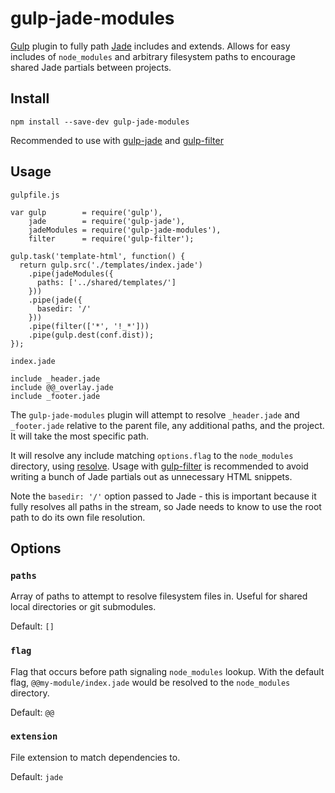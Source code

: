 # gulp-jade-modules

[Gulp](http://gulpjs.com/) plugin to fully path [Jade](http://jade-lang.com/) includes and extends. Allows for easy includes of `node_modules` and arbitrary filesystem paths to encourage shared Jade partials between projects.

## Install

`npm install --save-dev gulp-jade-modules`

Recommended to use with [gulp-jade](https://www.npmjs.com/package/gulp-jade) and [gulp-filter](https://www.npmjs.com/package/gulp-filter)

## Usage

`gulpfile.js`
````
var gulp        = require('gulp'),
    jade        = require('gulp-jade'),
    jadeModules = require('gulp-jade-modules'),
    filter      = require('gulp-filter');

gulp.task('template-html', function() {
  return gulp.src('./templates/index.jade')
    .pipe(jadeModules({
      paths: ['../shared/templates/']
    }))
    .pipe(jade({
      basedir: '/'
    }))
    .pipe(filter(['*', '!_*']))
    .pipe(gulp.dest(conf.dist));
});
````

`index.jade`
````
include _header.jade
include @@_overlay.jade
include _footer.jade
````

The `gulp-jade-modules` plugin will attempt to resolve `_header.jade` and `_footer.jade` relative to the parent file, any additional paths, and the project. It will take the most specific path.

It will resolve any include matching `options.flag` to the `node_modules` directory, using [resolve](https://www.npmjs.com/package/resolve). Usage with [gulp-filter](https://www.npmjs.com/package/gulp-filter) is recommended to avoid writing a bunch of Jade partials out as unnecessary HTML snippets.

Note the `basedir: '/'` option passed to Jade - this is important because it fully resolves all paths in the stream, so Jade needs to know to use the root path to do its own file resolution.

## Options

### `paths`

Array of paths to attempt to resolve filesystem files in. Useful for shared local directories or git submodules.

Default: `[]`

### `flag`

Flag that occurs before path signaling `node_modules` lookup. With the default flag, `@@my-module/index.jade` would be resolved to the `node_modules` directory.

Default: `@@`

### `extension`

File extension to match dependencies to.

Default: `jade`
